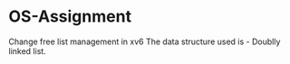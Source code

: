 # OS-Assignment
Change free list management in xv6
The data structure used is - Doublly linked list.
